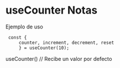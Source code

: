 # useCounter Notas 

Ejemplo de uso 

```
 const {
     counter, increment, decrement, reset
     } = useCounter(10);
```

useCounter() // Recibe un valor por defecto